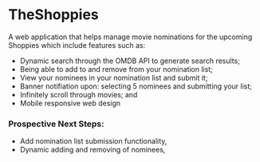 # TheShoppies

A web application that helps manage movie nominations for the upcoming Shoppies which include features such as:

* Dynamic search through the OMDB API to generate search results;
* Being able to add to and remove from your nomination list;
* View your nominees in your nomination list and submit it;
* Banner notifiation upon: selecting 5 nominees and submitting your list;
* Infinitely scroll through movies; and
* Mobile responsive web design

### Prospective Next Steps:
* Add nomination list submission functionality,
* Dynamic adding and removing of nominees,
